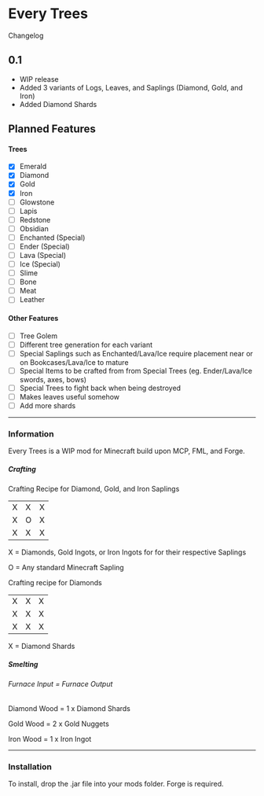 # Every Trees

Changelog

## 0.1

 - WIP release
 - Added 3 variants of Logs, Leaves, and Saplings (Diamond, Gold, and Iron)
 - Added Diamond Shards

## Planned Features

#### Trees

- [x] Emerald
- [x] Diamond
- [x] Gold
- [x] Iron
- [ ] Glowstone
- [ ] Lapis
- [ ] Redstone
- [ ] Obsidian
- [ ] Enchanted (Special)
- [ ] Ender (Special)
- [ ] Lava (Special)
- [ ] Ice (Special)
- [ ] Slime
- [ ] Bone
- [ ] Meat
- [ ] Leather

#### Other Features

- [ ] Tree Golem
- [ ] Different tree generation for each variant
- [ ] Special Saplings such as Enchanted/Lava/Ice require placement near or on Bookcases/Lava/Ice to mature
- [ ] Special Items to be crafted from from Special Trees (eg. Ender/Lava/Ice swords, axes, bows)
- [ ] Special Trees to fight back when being destroyed
- [ ] Makes leaves useful somehow
- [ ] Add more shards

---
### Information

Every Trees is a WIP mod for Minecraft build upon MCP, FML, and Forge.

##### Crafting

Crafting Recipe for Diamond, Gold, and Iron Saplings

| | | |
| --- | --- | --- |
| X | X | X |
| X | O | X |
| X | X | X |

X = Diamonds, Gold Ingots, or Iron Ingots for for their respective Saplings

O = Any standard Minecraft Sapling

Crafting recipe for Diamonds

| | | |
| --- | --- | --- |
| X | X | X |
| X | X | X |
| X | X | X |

X = Diamond Shards

##### Smelting

###### Furnace Input = Furnace Output

Diamond Wood = 1 x Diamond Shards

Gold Wood = 2 x Gold Nuggets

Iron Wood = 1 x Iron Ingot

---
### Installation

To install, drop the .jar file into your mods folder.
Forge is required.
